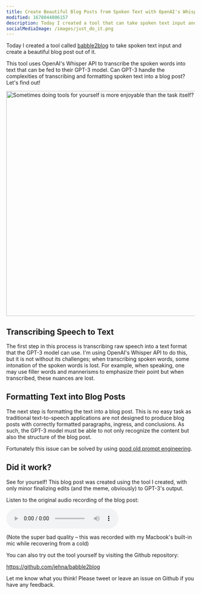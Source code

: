 ```yaml
---
title: Create Beautiful Blog Posts from Spoken Text with OpenAI's Whisper API
modified: 1678044806157
description: Today I created a tool that can take spoken text input and create a beautiful blog post out of it.
socialMediaImage: /images/just_do_it.png
---
```


Today I created a tool called
[babble2blog](https://github.com/jehna/babble2blog) to take spoken text input
and create a beautiful blog post out of it.

This tool uses OpenAI's Whisper API to transcribe the spoken words into text
that can be fed to their GPT-3 model. Can GPT-3 handle the complexities of
transcribing and formatting spoken text into a blog post? Let's find out!

<p><img alt="Sometimes doing tools for yourself is more enjoyable than the task itself?" src="/images/just_do_it.png" data-dontoptimize width="900" height="600" /></p>

## Transcribing Speech to Text

The first step in this process is transcribing raw speech into a text format
that the GPT-3 model can use. I'm using OpenAI's Whisper API to do this, but it
is not without its challenges; when transcribing spoken words, some intonation
of the spoken words is lost. For example, when speaking, one may use filler
words and mannerisms to emphasize their point but when transcribed, these
nuances are lost.

## Formatting Text into Blog Posts

The next step is formatting the text into a blog post. This is no easy task as
traditional text-to-speech applications are not designed to produce blog posts
with correctly formatted paragraphs, ingress, and conclusions. As such, the
GPT-3 model must be able to not only recognize the content but also the
structure of the blog post.

Fortunately this issue can be solved by using [good old prompt
engineering][prompt-engineering].

[prompt-engineering]:https://github.com/jehna/babble2blog/blob/f5fe182aa7b70c2492b214a799830e9e976b3a76/src/gpt3.ts#L21-L33

## Did it work?

See for yourself! This blog post was created using the tool I created, with only
minor finalizing edits (and the meme, obviously) to GPT-3's output.

Listen to the original audio recording of the blog post:

<p>
  <audio controls src="/audio/blog-post-audio.m4a">
    <a href="/audio/blog-post-audio.m4a" download>Download audio (6.4mb)</a>
  </audio>
</p>

(Note the super bad quality – this was recorded with my Macbook's built-in mic
while recovering from a cold)

You can also try out the tool yourself by visiting the Github repository:

https://github.com/jehna/babble2blog

Let me know what you think! Please tweet or leave an issue on Github if you have
any feedback.
